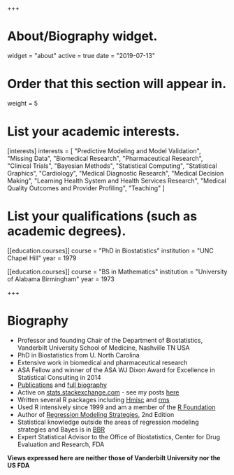 +++
# About/Biography widget.
widget = "about"
active = true
date = "2019-07-13"

# Order that this section will appear in.
weight = 5

# List your academic interests.
[interests]
  interests = [
    "Predictive Modeling and Model Validation",
		"Missing Data",
		"Biomedical Research",
		"Pharmaceutical Research",
    "Clinical Trials",
    "Bayesian Methods",
		"Statistical Computing",
		"Statistical Graphics",
		"Cardiology",
		"Medical Diagnostic Research",
		"Medical Decision Making",
		"Learning Health System and Health Services Research",
    "Medical Quality Outcomes and Provider Profiling",
		"Teaching"
  ]

# List your qualifications (such as academic degrees).
[[education.courses]]
  course = "PhD in Biostatistics"
  institution = "UNC Chapel Hill"
  year = 1979

[[education.courses]]
  course = "BS in Mathematics"
  institution = "University of Alabama Birmingham"
  year = 1973
 
+++

# Biography

* Professor and founding Chair of the Department of Biostatistics, Vanderbilt University School of Medicine, Nashville TN USA
* PhD in Biostatistics from U. North Carolina
* Extensive work in biomedical and pharmaceutical research
* ASA Fellow and winner of the ASA WJ Dixon Award for Excellence in Statistical Consulting in 2014
* [Publications](https://zotero.org/groups/feh/items/q/harrell) and [full biography](http://biostat.mc.vanderbilt.edu/FrankHarrell)
* Active on [stats.stackexchange.com](http://stats.stackexchange.com) - see my posts [here](http://stats.stackexchange.com/users/4253)
* Written several R packages including [Hmisc](http://biostat.mc.vanderbilt.edu/Hmisc) and [rms](http://biostat.mc.vanderbilt.edu/Rrms)
* Used R intensively since 1999 and am a member of the [R Foundation](https://www.r-project.org/foundation)
* Author of [Regression Modeling Strategies](http://biostat.mc.vanderbilt.edu/rms), 2nd Edition</a>
* Statistical knowledge outside the areas of regression modeling strategies and Bayes is in [BBR](#links)
* Expert Statistical Advisor to the Office of Biostatistics, Center for Drug Evaluation and Research, FDA

**Views expressed here are neither those of Vanderbilt University nor the US FDA**
